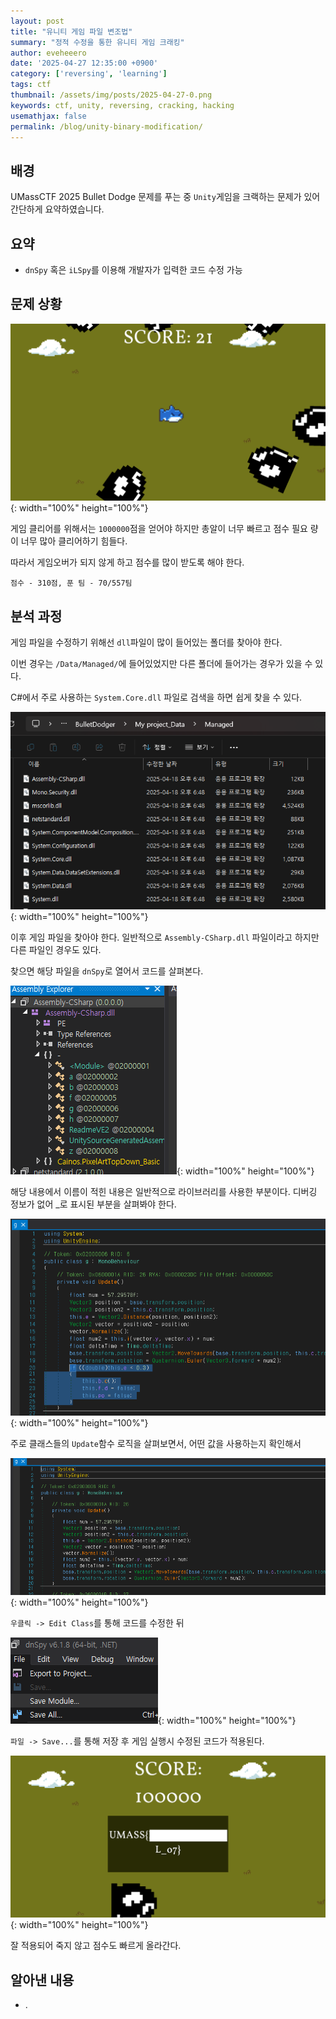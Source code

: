 ```yaml
---
layout: post
title: "유니티 게임 파일 변조법"
summary: "정적 수정을 통한 유니티 게임 크래킹"
author: eveheeero
date: '2025-04-27 12:35:00 +0900'
category: ['reversing', 'learning']
tags: ctf
thumbnail: /assets/img/posts/2025-04-27-0.png
keywords: ctf, unity, reversing, cracking, hacking
usemathjax: false
permalink: /blog/unity-binary-modification/
---
```



## 배경

UMassCTF 2025 Bullet Dodge 문제를 푸는 중 `Unity`게임을 크랙하는 문제가 있어 간단하게 요약하였습니다.

## 요약

- `dnSpy` 혹은 `iLSpy`를 이용해 개발자가 입력한 코드 수정 가능

## 문제 상황

![어려운 총알 피하기 게임 화면](/assets/img/posts/2025-04-27-0.png){: width="100%" height="100%"}

게임 클리어를 위해서는 `1000000`점을 얻어야 하지만 총알이 너무 빠르고 점수 필요 량이 너무 많아 클리어하기 힘들다.

따라서 게임오버가 되지 않게 하고 점수를 많이 받도록 해야 한다.

`점수 - 310점, 푼 팀 - 70/557팀`

## 분석 과정

게임 파일을 수정하기 위해선 `dll`파일이 많이 들어있는 폴더를 찾아야 한다.

이번 경우는 `/Data/Managed/`에 들어있었지만 다른 폴더에 들어가는 경우가 있을 수 있다.

C#에서 주로 사용하는 `System.Core.dll` 파일로 검색을 하면 쉽게 찾을 수 있다.

![dll이 들어간 폴더](/assets/img/posts/2025-04-27-1.png){: width="100%" height="100%"}

이후 게임 파일을 찾아야 한다. 일반적으로 `Assembly-CSharp.dll` 파일이라고 하지만 다른 파일인 경우도 있다.

찾으면 해당 파일을 `dnSpy`로 열어서 코드를 살펴본다.

![dnSpy로 연 내용](/assets/img/posts/2025-04-27-2.png){: width="100%" height="100%"}

해당 내용에서 이름이 적힌 내용은 일반적으로 라이브러리를 사용한 부분이다. 디버깅 정보가 없어 _로 표시된 부분을 살펴봐야 한다.

![수정하기 원하는 코드](/assets/img/posts/2025-04-27-3.png){: width="100%" height="100%"}

주로 클래스들의 `Update`함수 로직을 살펴보면서, 어떤 값을 사용하는지 확인해서

![수정한 코드드](/assets/img/posts/2025-04-27-4.png){: width="100%" height="100%"}

`우클릭 -> Edit Class`를 통해 코드를 수정한 뒤

![dnSpy 저장화면](/assets/img/posts/2025-04-27-5.png){: width="100%" height="100%"}

`파일 -> Save...`를 통해 저장 후 게임 실행시 수정된 코드가 적용된다.

![게임 클리어 화면면](/assets/img/posts/2025-04-27-6.png){: width="100%" height="100%"}

잘 적용되어 죽지 않고 점수도 빠르게 올라간다.

## 알아낸 내용

- .

